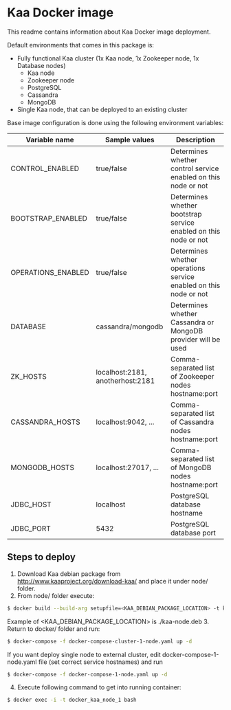 # Kaa Docker image

This readme contains information about Kaa Docker image deployment.

Default environments that comes in this package is:
  - Fully functional Kaa cluster (1x Kaa node, 1x Zookeeper node, 1x Database nodes)
    - Kaa node
    - Zookeeper node
    - PostgreSQL
    - Cassandra
    - MongoDB
  - Single Kaa node, that can be deployed to an existing cluster

Base image configuration is done using the following environment variables:

| Variable name      | Sample values                    | Description                                                      |
|--------------------|----------------------------------|------------------------------------------------------------------|
| CONTROL_ENABLED    | true/false                       | Determines whether control service enabled on this node or not    |
| BOOTSTRAP_ENABLED  | true/false                       | Determines whether bootstrap service enabled on this node or not  |
| OPERATIONS_ENABLED | true/false                       | Determines whether operations service enabled on this node or not |
| DATABASE           | cassandra/mongodb                | Determines whether Cassandra or MongoDB provider will be used    |
| ZK_HOSTS           | localhost:2181, anotherhost:2181 | Comma-separated list of Zookeeper nodes hostname:port            |
| CASSANDRA_HOSTS    | localhost:9042, ...              | Comma-separated list of Cassandra nodes hostname:port            |
| MONGODB_HOSTS      | localhost:27017, ...             | Comma-separated list of MongoDB nodes hostname:port              |
| JDBC_HOST          | localhost                        | PostgreSQL database hostname                                     |
| JDBC_PORT          | 5432                             | PostgreSQL database port                                         |

## Steps to deploy

1. Download Kaa debian package from http://www.kaaproject.org/download-kaa/ and place it under node/ folder.
2. From node/ folder execute:
```sh
$ docker build --build-arg setupfile=<KAA_DEBIAN_PACKAGE_LOCATION> -t kaaproject/node:0.9.0 .
```
Example of <KAA_DEBIAN_PACKAGE_LOCATION> is ./kaa-node.deb
3. Return to docker/ folder and run:
```sh
$ docker-compose -f docker-compose-cluster-1-node.yaml up -d
```
If you want deploy single node to external cluster, edit docker-compose-1-node.yaml file (set correct service hostnames) and run
```sh
$ docker-compose -f docker-compose-1-node.yaml up -d
```
4. Execute following command to get into running container:
```sh
$ docker exec -i -t docker_kaa_node_1 bash
```

